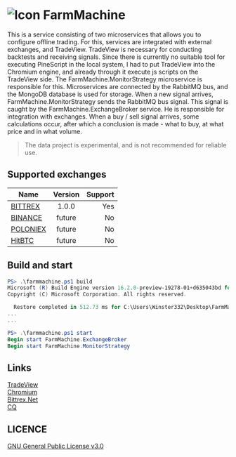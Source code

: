 # ![Icon](https://github.com/Winster332/FarmMachine/blob/master/Resources/icon.png?raw=true) FarmMachine 

This is a service consisting of two microservices that allows you to configure offline trading. For this, services are integrated with external exchanges, and TradeView. TradeView is necessary for conducting backtests and receiving signals. Since there is currently no suitable tool for executing PineScript in the local system, I had to put TradeView into the Chromium engine, and already through it execute js scripts on the TradeView side. The FarmMachine.MonitorStrategy microservice is responsible for this. Microservices are connected by the RabbitMQ bus, and the MongoDB database is used for storage. When a new signal arrives, FarmMachine.MonitorStrategy sends the RabbitMQ bus signal. This signal is caught by the FarmMachine.ExchangeBroker service. He is responsible for integration with exchanges. When a buy / sell signal arrives, some calculations occur, after which a conclusion is made - what to buy, at what price and in what volume.

> The data project is experimental, and is not recommended for reliable use.

## Supported exchanges

| Name         | Version            | Support |
| ------------- |:------------------:| -------:|
|  [BITTREX](https://international.bittrex.com/)     |   1.0.0  | Yes   |
|  [BINANCE](https://www.binance.com/ru)         |   future   | No   |
|  [POLONIEX](https://poloniex.com/)         |   future   | No   |
|  [HitBTC](https://hitbtc.com/)         |   future   | No   |

## Build and start

```powershell
PS> .\farmmachine.ps1 build
Microsoft (R) Build Engine version 16.2.0-preview-19278-01+d635043bd for .NET Core
Copyright (C) Microsoft Corporation. All rights reserved.

  Restore completed in 512.73 ms for C:\Users\Winster332\Desktop\FarmMachine\FarmMachine.ExchangeBroker\FarmMachine.ExchangeBroker.csproj.
...
...

PS> .\farmmachine.ps1 start
Begin start FarmMachine.ExchangeBroker
Begin start FarmMachine.MonitorStrategy
```

## Links
[TradeView](https://ru.tradingview.com)
<br>
[Chromium](https://github.com/cefsharp/CefSharp)
<br>
[Bittrex.Net](https://github.com/JKorf/Bittrex.Net)
<br>
[CQ](https://github.com/jamietre/CsQuery)

LICENCE
-------
[GNU General Public License v3.0](https://github.com/Winster332/FarmMachine/blob/master/LICENSE)
